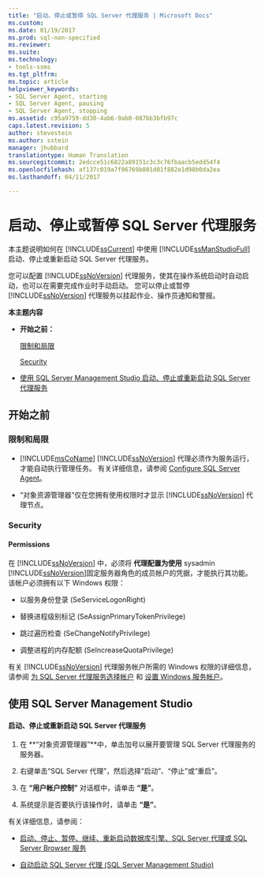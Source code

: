 ```yaml
---
title: "启动、停止或暂停 SQL Server 代理服务 | Microsoft Docs"
ms.custom: 
ms.date: 01/19/2017
ms.prod: sql-non-specified
ms.reviewer: 
ms.suite: 
ms.technology:
- tools-ssms
ms.tgt_pltfrm: 
ms.topic: article
helpviewer_keywords:
- SQL Server Agent, starting
- SQL Server Agent, pausing
- SQL Server Agent, stopping
ms.assetid: c95a9759-dd30-4ab6-9ab0-087bb3bfb97c
caps.latest.revision: 5
author: stevestein
ms.author: sstein
manager: jhubbard
translationtype: Human Translation
ms.sourcegitcommit: 2edcce51c6822a89151c3c3c76fbaacb5edd54f4
ms.openlocfilehash: af137c019a7f96769b801d01f882e1d98b0da2ea
ms.lasthandoff: 04/11/2017

---
```

# <a name="start-stop-or-pause-the-sql-server-agent-service"></a>启动、停止或暂停 SQL Server 代理服务
本主题说明如何在 [!INCLUDE[ssCurrent](../../includes/sscurrent_md.md)] 中使用 [!INCLUDE[ssManStudioFull](../../includes/ssmanstudiofull_md.md)]启动、停止或重新启动 SQL Server 代理服务。  
  
您可以配置 [!INCLUDE[ssNoVersion](../../includes/ssnoversion_md.md)] 代理服务，使其在操作系统启动时自动启动，也可以在需要完成作业时手动启动。 您可以停止或暂停 [!INCLUDE[ssNoVersion](../../includes/ssnoversion_md.md)] 代理服务以挂起作业、操作员通知和警报。  
  
**本主题内容**  
  
-   **开始之前：**  
  
    [限制和局限](#Restrictions)  
  
    [Security](#Security)  
  
-   [使用 SQL Server Management Studio 启动、停止或重新启动 SQL Server 代理服务](#SSMSProcedure)  
  
## <a name="BeforeYouBegin"></a>开始之前  
  
### <a name="Restrictions"></a>限制和局限  
  
-   [!INCLUDE[msCoName](../../includes/msconame_md.md)] [!INCLUDE[ssNoVersion](../../includes/ssnoversion_md.md)] 代理必须作为服务运行，才能自动执行管理任务。 有关详细信息，请参阅 [Configure SQL Server Agent](../../ssms/agent/configure-sql-server-agent.md)。  
  
-   “对象资源管理器”仅在您拥有使用权限时才显示 [!INCLUDE[ssNoVersion](../../includes/ssnoversion_md.md)] 代理节点。  
  
### <a name="Security"></a>Security  
  
#### <a name="Permissions"></a>Permissions  
在 [!INCLUDE[ssNoVersion](../../includes/ssnoversion_md.md)] 中，必须将 **代理配置为使用** sysadmin [!INCLUDE[ssNoVersion](../../includes/ssnoversion_md.md)]固定服务器角色的成员帐户的凭据，才能执行其功能。 该帐户必须拥有以下 Windows 权限：  
  
-   以服务身份登录 (SeServiceLogonRight)  
  
-   替换进程级别标记 (SeAssignPrimaryTokenPrivilege)  
  
-   跳过遍历检查 (SeChangeNotifyPrivilege)  
  
-   调整进程的内存配额 (SeIncreaseQuotaPrivilege)  
  
有关 [!INCLUDE[ssNoVersion](../../includes/ssnoversion_md.md)] 代理服务帐户所需的 Windows 权限的详细信息，请参阅 [为 SQL Server 代理服务选择帐户](../../ssms/agent/select-an-account-for-the-sql-server-agent-service.md) 和 [设置 Windows 服务帐户](http://msdn.microsoft.com/en-us/309b9dac-0b3a-4617-85ef-c4519ce9d014)。  
  
## <a name="SSMSProcedure"></a>使用 SQL Server Management Studio  
  
#### <a name="to-start-stop-or-restart-the-sql-server-agent-service"></a>启动、停止或重新启动 SQL Server 代理服务  
  
1.  在 **“对象资源管理器”**中，单击加号以展开要管理 SQL Server 代理服务的服务器。  
  
2.  右键单击“SQL Server 代理”，然后选择“启动”、“停止”或“重启”。  
  
3.  在 **“用户帐户控制”** 对话框中，请单击 **“是”**。  
  
4.  系统提示是否要执行该操作时，请单击 **“是”**。  
  
有关详细信息，请参阅：  
  
-   [启动、停止、暂停、继续、重新启动数据库引擎、SQL Server 代理或 SQL Server Browser 服务](http://msdn.microsoft.com/en-us/32660a02-e5a1-411a-9e57-7066ca459df6)  
  
-   [自动启动 SQL Server 代理 (SQL Server Management Studio)](../../ssms/agent/autostart-sql-server-agent-sql-server-management-studio.md)  
  


